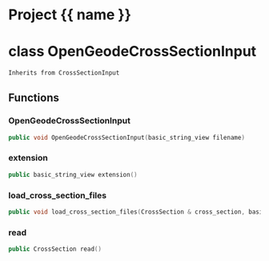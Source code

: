 <script setup>
import {useRoute} from 'vitepress'
const {path} = useRoute()
const tokens = path.split('/')
const words = tokens[2].split('-');
for (let i = 0; i < words.length; i++) {
    words[i] = words[i].charAt(0).toUpperCase() + words[i].slice(1);
    words[i] = words[i].replace('geode', 'Geode')
}
const name = words.join('-');
</script>
# Project {{ name }}

# class OpenGeodeCrossSectionInput


```cpp
Inherits from CrossSectionInput
```



## Functions

### OpenGeodeCrossSectionInput

```cpp
public void OpenGeodeCrossSectionInput(basic_string_view filename)
```


### extension

```cpp
public basic_string_view extension()
```


### load_cross_section_files

```cpp
public void load_cross_section_files(CrossSection & cross_section, basic_string_view directory)
```


### read

```cpp
public CrossSection read()
```




